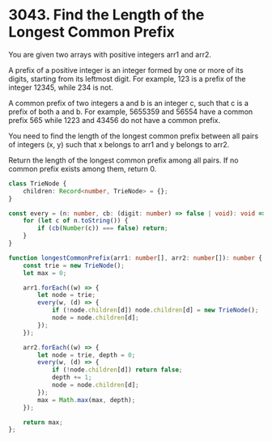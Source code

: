 # 3043. Find the Length of the Longest Common Prefix

You are given two arrays with positive integers arr1 and arr2.

A prefix of a positive integer is an integer formed by one or more of its digits, starting from its leftmost digit. For example, 123 is a prefix of the integer 12345, while 234 is not.

A common prefix of two integers a and b is an integer c, such that c is a prefix of both a and b. For example, 5655359 and 56554 have a common prefix 565 while 1223 and 43456 do not have a common prefix.

You need to find the length of the longest common prefix between all pairs of integers (x, y) such that x belongs to arr1 and y belongs to arr2.

Return the length of the longest common prefix among all pairs. If no common prefix exists among them, return 0.

```ts
class TrieNode {
    children: Record<number, TrieNode> = {};
}

const every = (n: number, cb: (digit: number) => false | void): void => {
    for (let c of n.toString()) {
        if (cb(Number(c)) === false) return;
    }
}

function longestCommonPrefix(arr1: number[], arr2: number[]): number {
    const trie = new TrieNode();
    let max = 0;

    arr1.forEach((w) => {
        let node = trie;
        every(w, (d) => {
            if (!node.children[d]) node.children[d] = new TrieNode();
            node = node.children[d];
        });
    });

    arr2.forEach((w) => {
        let node = trie, depth = 0;
        every(w, (d) => {
            if (!node.children[d]) return false;
            depth += 1;
            node = node.children[d];
        });
        max = Math.max(max, depth);
    });

    return max;
};
```
